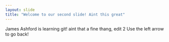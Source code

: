```yaml
---
layout: slide
title: "Welcome to our second slide! Aint this great"
---
```

James Ashford is learning git! aint that a fine thang, edit 2
Use the left arrow to go back!